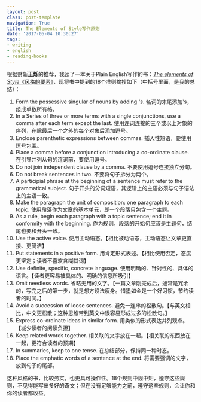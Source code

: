 ```yaml
---
layout: postclass: post-templatenavigation: True
title: The Elements of Style写作原则
date: '2017-05-04 10:30:27'
tags:
- writing
- english
- reading-books
---
```


根据财新**王烁**的推荐，我读了一本关于Plain English写作的书：[*The elements of Style*《风格的要素》](https://www.amazon.com/Elements-Style-William-Strunk-ebook/dp/B005IT0V8O/ref=mt_kindle?_encoding=UTF8&me=)，现将书中提到的18个准则摘抄如下（中括号里面，是我的总结）：



1. Form the possessive singular of nouns by adding *'s*.
名词的末尾添加's，组成单数所有格。
2. In a Series of three or more terms with a single conjunctions, use a comma after each term except the last.
使用连词连接的三个或以上对象的序列，在除最后一个之外的每个对象后添加逗号。
3. Enclose parenthetic expressions between commas.
插入性短语，要使用逗号包围。
4. Place a comma before a conjunction introducing a co-ordinate clause.
在引导并列从句的连词前，要使用逗号。
5. Do not join independent clause by a comma.
不要使用逗号连接独立分句。
6. Do not break sentences in two.
不要将句子拆分为两个。
7. A participial phrase at the beginning of a sentence must refer to the grammatical subject.
句子开头的分词短语，其逻辑上的主语必须与句子语法上的主语一致。
8. Make the paragraph the unit of composition: one paragraph to each topic.
使用段落作为文章的基本单元，即一个段落只包含一个主题。
9. As a rule, begin each paragraph with a topic sentence; end it in conformity with the beginning.
作为规则，段落的开始句应该是主题句，结尾也要和开头一致。
10. Use the active voice.
使用主动语态。【相比被动语态，主动语态让文章更直接、更简洁】
11. Put statements in a positive form.
用肯定形式表述。【相比使用否定，态度更坚定；读者不喜欢含糊其词】
12. Use definite, specific, concrete language.
使用明确的、针对性的、具体的语言。【读者更容易被具体的、明确的信息所吸引】
13. Omit needless words.
省略无用的文字。【一篇文章刚完成后，通常是冗余的，写完之后的第一步，就是想方设法瘦身。惜墨如金是一个好习惯，节约读者的时间。】
14. Avoid a succession of loose sentences.
避免一连串的松散句。【与英文相比，中文更松散；这种思维带到英文中很容易形成过多的松散句。】
15. Express co-ordinate ideas in similar form.
用类似的形式表达并列观点。【减少读者的阅读负担】
16. Keep related words together.
相关联的文字放在一起。【相关联的东西放在一起，更符合读者的预期】
17. In summaries, keep to one tense.
在总结部分，保持同一种时态。
18. Place the emphatic words of a sentence at the end.
将需要强调的文字，放到句子的尾部。

这种风格的书，比较务实，也更具可操作性。18个规则中规中矩，遵守这些规则，不见得能写出多好的奇文；但在没有足够能力之前，遵守这些规则，会让你和你的读者都收益。
